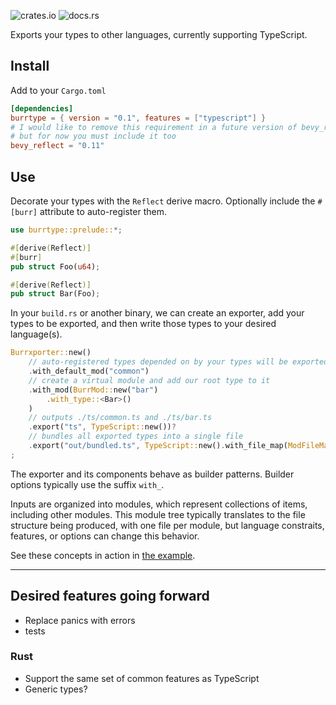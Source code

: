 ![crates.io](https://img.shields.io/crates/v/burrtype.svg)
![docs.rs](https://img.shields.io/docsrs/burrtype)

Exports your types to other languages, currently supporting TypeScript.

## Install

Add to your `Cargo.toml`

```toml
[dependencies]
burrtype = { version = "0.1", features = ["typescript"] }
# I would like to remove this requirement in a future version of bevy_reflect
# but for now you must include it too
bevy_reflect = "0.11"
```

## Use

Decorate your types with the `Reflect` derive macro. Optionally include the `#[burr]` attribute to auto-register them.

```rust
use burrtype::prelude::*;

#[derive(Reflect)]
#[burr]
pub struct Foo(u64);

#[derive(Reflect)]
pub struct Bar(Foo);
```

In your `build.rs` or another binary, we can create an exporter, add your types to be exported, and then write those types to your desired language(s).

```rust
Burrxporter::new()
    // auto-registered types depended on by your types will be exported here
    .with_default_mod("common")
    // create a virtual module and add our root type to it
    .with_mod(BurrMod::new("bar")
        .with_type::<Bar>()
    )
    // outputs ./ts/common.ts and ./ts/bar.ts
    .export("ts", TypeScript::new())?
    // bundles all exported types into a single file
    .export("out/bundled.ts", TypeScript::new().with_file_map(ModFileMap::Inline))?
;
```

The exporter and its components behave as builder patterns. Builder options typically use the suffix `with_`.

Inputs are organized into modules, which represent collections of items, including other modules. This module tree typically translates to the file structure being produced, with one file per module, but language constraits, features, or options can change this behavior.

See these concepts in action in [the example](examples/sandbox/).

---

## Desired features going forward

- Replace panics with errors
- tests

### Rust

- Support the same set of common features as TypeScript
- Generic types?
